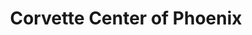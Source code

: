 ---
title: "Corvette Center of Phoenix"
url: /phoenix/corvette-center-of-phoenix/
shop: car repair
---